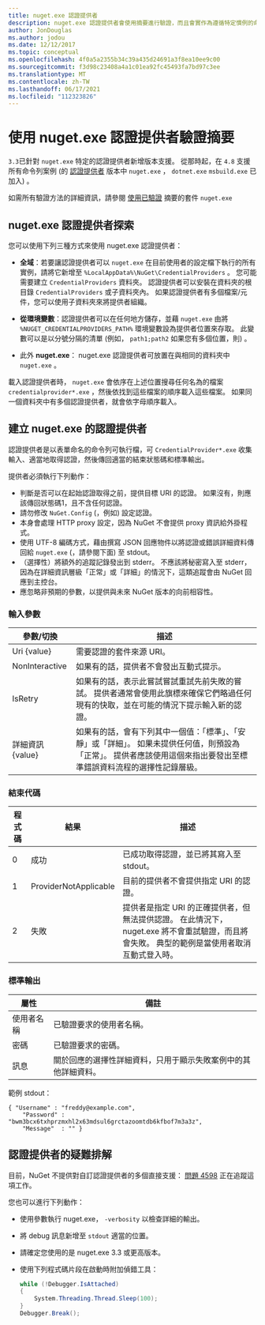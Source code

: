 ```yaml
---
title: nuget.exe 認證提供者
description: nuget.exe 認證提供者會使用摘要進行驗證，而且會實作為遵循特定慣例的命令列可執行檔。
author: JonDouglas
ms.author: jodou
ms.date: 12/12/2017
ms.topic: conceptual
ms.openlocfilehash: 4f0a5a2355b34c39a435d24691a3f8ea10ee9c00
ms.sourcegitcommit: f3d98c23408a4a1c01ea92fc45493fa7bd97c3ee
ms.translationtype: MT
ms.contentlocale: zh-TW
ms.lasthandoff: 06/17/2021
ms.locfileid: "112323826"
---
```

# <a name="authenticating-feeds-with-nugetexe-credential-providers"></a>使用 nuget.exe 認證提供者驗證摘要

`3.3`已針對 `nuget.exe` 特定的認證提供者新增版本支援。 從那時起，在 `4.8` 支援所有命令列案例 (的 [認證提供者](NuGet-Cross-Platform-Authentication-Plugin.md) 版本中 `nuget.exe` ， `dotnet.exe` `msbuild.exe` 已加入) 。

如需所有驗證方法的詳細資訊，請參閱 [使用已驗證](../../consume-packages/consuming-packages-authenticated-feeds.md#nugetexe) 摘要的套件 `nuget.exe`

## <a name="nugetexe-credential-provider-discovery"></a>nuget.exe 認證提供者探索

您可以使用下列三種方式來使用 nuget.exe 認證提供者：

- **全域**：若要讓認證提供者可以 `nuget.exe` 在目前使用者的設定檔下執行的所有實例，請將它新增至 `%LocalAppData%\NuGet\CredentialProviders` 。 您可能需要建立 `CredentialProviders` 資料夾。 認證提供者可以安裝在資料夾的根目錄 `CredentialProviders`  或子資料夾內。 如果認證提供者有多個檔案/元件，您可以使用子資料夾來將提供者組織。

- **從環境變數**：認證提供者可以在任何地方儲存，並藉 `nuget.exe` 由將 `%NUGET_CREDENTIALPROVIDERS_PATH%` 環境變數設為提供者位置來存取。 此變數可以是以分號分隔的清單 (例如， `path1;path2` 如果您有多個位置，則) 。

- 此外 **nuget.exe**： nuget.exe 認證提供者可放置在與相同的資料夾中 `nuget.exe` 。

載入認證提供者時， `nuget.exe` 會依序在上述位置搜尋任何名為的檔案 `credentialprovider*.exe` ，然後依找到這些檔案的順序載入這些檔案。 如果同一個資料夾中有多個認證提供者，就會依字母順序載入。

## <a name="creating-a-nugetexe-credential-provider"></a>建立 nuget.exe 的認證提供者

認證提供者是以表單命名的命令列可執行檔，可 `CredentialProvider*.exe` 收集輸入、適當地取得認證，然後傳回適當的結束狀態碼和標準輸出。

提供者必須執行下列動作：

- 判斷是否可以在起始認證取得之前，提供目標 URI 的認證。 如果沒有，則應該傳回狀態碼1，且不含任何認證。
- 請勿修改 `NuGet.Config` (，例如) 設定認證。
- 本身會處理 HTTP proxy 設定，因為 NuGet 不會提供 proxy 資訊給外掛程式。
- 使用 UTF-8 編碼方式，藉由撰寫 JSON 回應物件以將認證或錯誤詳細資料傳回給 `nuget.exe` (，請參閱下面) 至 stdout。
- （選擇性）將額外的追蹤記錄發出到 stderr。 不應該將秘密寫入至 stderr，因為在詳細資訊層級「正常」或「詳細」的情況下，這類追蹤會由 NuGet 回應到主控台。
- 應忽略非預期的參數，以提供與未來 NuGet 版本的向前相容性。

### <a name="input-parameters"></a>輸入參數

| 參數/切換 |描述|
|----------------|-----------|
| Uri {value} | 需要認證的套件來源 URI。|
| NonInteractive | 如果有的話，提供者不會發出互動式提示。 |
| IsRetry | 如果有的話，表示此嘗試嘗試重試先前失敗的嘗試。 提供者通常會使用此旗標來確保它們略過任何現有的快取，並在可能的情況下提示輸入新的認證。|
| 詳細資訊 {value} | 如果有的話，會有下列其中一個值：「標準」、「安靜」或「詳細」。 如果未提供任何值，則預設為「正常」。 提供者應該使用這個來指出要發出至標準錯誤資料流程的選擇性記錄層級。 |

### <a name="exit-codes"></a>結束代碼

| 程式碼 |結果 | 描述 |
|----------------|-----------|-----------|
| 0 | 成功 | 已成功取得認證，並已將其寫入至 stdout。|
| 1 | ProviderNotApplicable | 目前的提供者不會提供指定 URI 的認證。|
| 2 | 失敗 | 提供者是指定 URI 的正確提供者，但無法提供認證。 在此情況下，nuget.exe 將不會重試驗證，而且將會失敗。 典型的範例是當使用者取消互動式登入時。 |

### <a name="standard-output"></a>標準輸出

| 屬性 |備註|
|----------------|-----------|
| 使用者名稱 | 已驗證要求的使用者名稱。|
| 密碼 | 已驗證要求的密碼。|
| 訊息 | 關於回應的選擇性詳細資料，只用于顯示失敗案例中的其他詳細資料。 |

範例 stdout：

```
{ "Username" : "freddy@example.com",
    "Password" : "bwm3bcx6txhprzmxhl2x63mdsul6grctazoomtdb6kfbof7m3a3z",
    "Message"  : "" }
```

## <a name="troubleshooting-a-credential-provider"></a>認證提供者的疑難排解

目前，NuGet 不提供對自訂認證提供者的多個直接支援： [問題 4598](https://github.com/NuGet/Home/issues/4598) 正在追蹤這項工作。

您也可以進行下列動作：

- 使用參數執行 nuget.exe， `-verbosity` 以檢查詳細的輸出。
- 將 debug 訊息新增至 `stdout` 適當的位置。
- 請確定您使用的是 nuget.exe 3.3 或更高版本。
- 使用下列程式碼片段在啟動時附加偵錯工具：

    ```cs
    while (!Debugger.IsAttached)
    {
        System.Threading.Thread.Sleep(100);
    }
    Debugger.Break();
    ```
